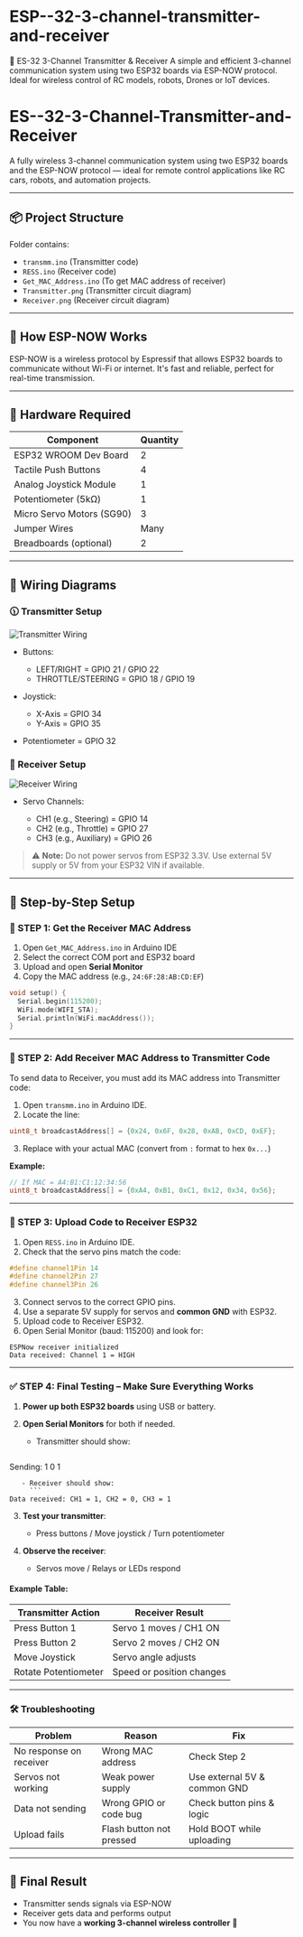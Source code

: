 # ESP--32-3-channel-transmitter-and-receiver
🔧 ES-32 3-Channel Transmitter &amp; Receiver A simple and efficient 3-channel communication system using two ESP32 boards via ESP-NOW protocol. Ideal for wireless control of RC models, robots, Drones or IoT devices.
 
# ES--32-3-Channel-Transmitter-and-Receiver

A fully wireless 3-channel communication system using two ESP32 boards and the ESP-NOW protocol — ideal for remote control applications like RC cars, robots, and automation projects.

---

## 📦 Project Structure

Folder contains:

* `transmm.ino` (Transmitter code)
* `RESS.ino` (Receiver code)
* `Get_MAC_Address.ino` (To get MAC address of receiver)
* `Transmitter.png` (Transmitter circuit diagram)
* `Receiver.png` (Receiver circuit diagram)

---

## 🛁 How ESP-NOW Works

ESP-NOW is a wireless protocol by Espressif that allows ESP32 boards to communicate without Wi-Fi or internet. It's fast and reliable, perfect for real-time transmission.

---

## 🧰 Hardware Required

| Component                 | Quantity |
| ------------------------- | -------- |
| ESP32 WROOM Dev Board     | 2        |
| Tactile Push Buttons      | 4        |
| Analog Joystick Module    | 1        |
| Potentiometer (5kΩ)       | 1        |
| Micro Servo Motors (SG90) | 3        |
| Jumper Wires              | Many     |
| Breadboards (optional)    | 2        |

---

## 📍 Wiring Diagrams

### 🕦 Transmitter Setup

![Transmitter Wiring](Transmitter.png)

* Buttons:

  * LEFT/RIGHT = GPIO 21 / GPIO 22
  * THROTTLE/STEERING = GPIO 18 / GPIO 19
* Joystick:

  * X-Axis = GPIO 34
  * Y-Axis = GPIO 35
* Potentiometer = GPIO 32

### 🔳 Receiver Setup

![Receiver Wiring](Receiver.png)

* Servo Channels:

  * CH1 (e.g., Steering) = GPIO 14
  * CH2 (e.g., Throttle) = GPIO 27
  * CH3 (e.g., Auxiliary) = GPIO 26

> ⚠️ **Note:** Do not power servos from ESP32 3.3V. Use external 5V supply or 5V from your ESP32 VIN if available.

---

## 🔄 Step-by-Step Setup

### 🧪 STEP 1: Get the Receiver MAC Address

1. Open `Get_MAC_Address.ino` in Arduino IDE
2. Select the correct COM port and ESP32 board
3. Upload and open **Serial Monitor**
4. Copy the MAC address (e.g., `24:6F:28:AB:CD:EF`)

```cpp
void setup() {
  Serial.begin(115200);
  WiFi.mode(WIFI_STA);
  Serial.println(WiFi.macAddress());
}
```

---

### 🔧 STEP 2: Add Receiver MAC Address to Transmitter Code

To send data to Receiver, you must add its MAC address into Transmitter code:

1. Open `transmm.ino` in Arduino IDE.
2. Locate the line:

```cpp
uint8_t broadcastAddress[] = {0x24, 0x6F, 0x28, 0xAB, 0xCD, 0xEF};
```

3. Replace with your actual MAC (convert from `:` format to hex `0x...`)

**Example:**

```cpp
// If MAC = A4:B1:C1:12:34:56
uint8_t broadcastAddress[] = {0xA4, 0xB1, 0xC1, 0x12, 0x34, 0x56};
```

---

### 🔨 STEP 3: Upload Code to Receiver ESP32

1. Open `RESS.ino` in Arduino IDE.
2. Check that the servo pins match the code:

```cpp
#define channel1Pin 14
#define channel2Pin 27
#define channel3Pin 26
```

3. Connect servos to the correct GPIO pins.
4. Use a separate 5V supply for servos and **common GND** with ESP32.
5. Upload code to Receiver ESP32.
6. Open Serial Monitor (baud: 115200) and look for:

```
ESPNow receiver initialized
Data received: Channel 1 = HIGH
```

---

### ✅ STEP 4: Final Testing – Make Sure Everything Works

1. **Power up both ESP32 boards** using USB or battery.
2. **Open Serial Monitors** for both if needed.

   * Transmitter should show:

     ```
     ```

Sending: 1 0 1

````
   - Receiver should show:
     ```
Data received: CH1 = 1, CH2 = 0, CH3 = 1
````

3. **Test your transmitter**:

   * Press buttons / Move joystick / Turn potentiometer
4. **Observe the receiver**:

   * Servos move / Relays or LEDs respond

#### Example Table:

| Transmitter Action   | Receiver Result           |
| -------------------- | ------------------------- |
| Press Button 1       | Servo 1 moves / CH1 ON    |
| Press Button 2       | Servo 2 moves / CH2 ON    |
| Move Joystick        | Servo angle adjusts       |
| Rotate Potentiometer | Speed or position changes |

---

### 🛠️ Troubleshooting

| Problem                 | Reason                   | Fix                          |
| ----------------------- | ------------------------ | ---------------------------- |
| No response on receiver | Wrong MAC address        | Check Step 2                 |
| Servos not working      | Weak power supply        | Use external 5V & common GND |
| Data not sending        | Wrong GPIO or code bug   | Check button pins & logic    |
| Upload fails            | Flash button not pressed | Hold BOOT while uploading    |

---

## 📅 Final Result

* Transmitter sends signals via ESP-NOW
* Receiver gets data and performs output
* You now have a **working 3-channel wireless controller** 🎉









